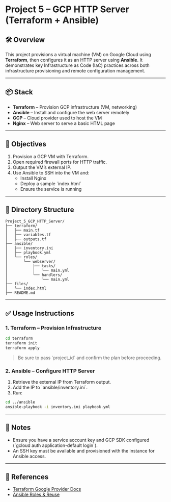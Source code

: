 # Project 5 – GCP HTTP Server (Terraform + Ansible)

## 🛠️ Overview

This project provisions a virtual machine (VM) on Google Cloud using **Terraform**, then configures it as an HTTP server using **Ansible**. It demonstrates key Infrastructure as Code (IaC) practices across both infrastructure provisioning and remote configuration management.

---

## 📦 Stack

- **Terraform** – Provision GCP infrastructure (VM, networking)
- **Ansible** – Install and configure the web server remotely
- **GCP** – Cloud provider used to host the VM
- **Nginx** – Web server to serve a basic HTML page

---

## 🚀 Objectives

1. Provision a GCP VM with Terraform.
2. Open required firewall ports for HTTP traffic.
3. Output the VM’s external IP.
4. Use Ansible to SSH into the VM and:
   - Install Nginx
   - Deploy a sample \`index.html\`
   - Ensure the service is running

---

## 📁 Directory Structure
```plaintext
Project_5_GCP_HTTP_Server/
├── terraform/
│   ├── main.tf
│   ├── variables.tf
│   ├── outputs.tf
├── ansible/
│   ├── inventory.ini
│   ├── playbook.yml
│   └── roles/
│       └── webserver/
│           ├── tasks/
│           │   └── main.yml
│           └── handlers/
│               └── main.yml
├── files/
│   └── index.html
├── README.md
```
---

## ✅ Usage Instructions

### 1. Terraform – Provision Infrastructure

```bash
cd terraform
terraform init
terraform apply
```

> Be sure to pass \`project_id\` and confirm the plan before proceeding.

### 2. Ansible – Configure HTTP Server

1. Retrieve the external IP from Terraform output.
2. Add the IP to \`ansible/inventory.ini\`.
3. Run:

```bash
cd ../ansible
ansible-playbook -i inventory.ini playbook.yml
```

---

## 🔐 Notes

- Ensure you have a service account key and GCP SDK configured (\`gcloud auth application-default login\`).
- An SSH key must be available and provisioned with the instance for Ansible access.

---

## 📎 References

- [Terraform Google Provider Docs](https://registry.terraform.io/providers/hashicorp/google/latest/docs)
- [Ansible Roles & Reuse](https://docs.ansible.com/ansible/latest/playbook_guide/playbooks_reuse_roles.html)
